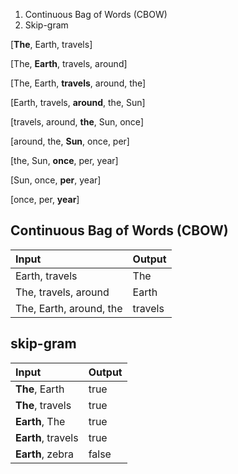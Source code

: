 1. Continuous Bag of Words (CBOW)
2. Skip-gram



[**The**, Earth, travels]

[The, **Earth**, travels, around]

[The, Earth, **travels**, around, the]

[Earth, travels, **around**, the, Sun]

[travels, around, **the**, Sun, once]

[around, the, **Sun**, once, per]

[the, Sun, **once**, per, year]

[Sun, once, **per**, year]

[once, per, **year**]

## Continuous Bag of Words (CBOW)

| Input                   | Output  |
| :-                      | :-      |
| Earth, travels          | The     |
| The, travels, around    | Earth   |
| The, Earth, around, the | travels |

## skip-gram

| Input                   | Output  |
| :-                      | :-      |
| **The**, Earth          | true    |
| **The**, travels        | true    |
| **Earth**, The          | true    |
| **Earth**, travels      | true    |
| **Earth**, zebra        | false   |
